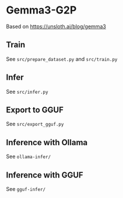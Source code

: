 # Gemma3-G2P

Based on https://unsloth.ai/blog/gemma3

## Train

See `src/prepare_dataset.py` and `src/train.py`

## Infer

See `src/infer.py`

## Export to GGUF

See `src/export_gguf.py`

## Inference with Ollama

See `ollama-infer/`

## Inference with GGUF

See `gguf-infer/`